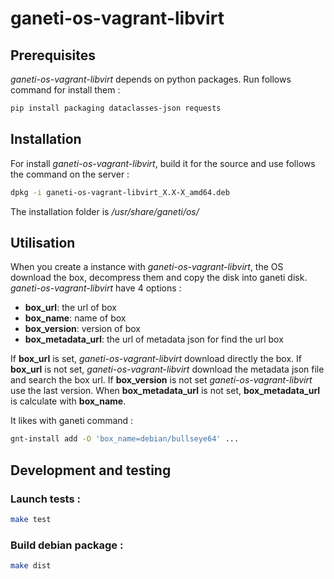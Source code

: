 # ganeti-os-vagrant-libvirt


## Prerequisites

*ganeti-os-vagrant-libvirt* depends on python packages. Run follows command for install them :

```sh
pip install packaging dataclasses-json requests
```
## Installation 

For install *ganeti-os-vagrant-libvirt*, build it for the source and use follows the command on the server :

```sh
dpkg -i ganeti-os-vagrant-libvirt_X.X-X_amd64.deb
```

The installation folder is */usr/share/ganeti/os/*
## Utilisation

When you create a instance with *ganeti-os-vagrant-libvirt*, the OS download the box, decompress them and copy the disk into ganeti disk.
*ganeti-os-vagrant-libvirt* have 4 options :
  - **box_url**: the url of box
  - **box_name**: name of box
  - **box_version**: version of box
  - **box_metadata_url**: the url of metadata json for find the url box

If **box_url** is set, *ganeti-os-vagrant-libvirt* download directly the box.
If **box_url** is not set, *ganeti-os-vagrant-libvirt* download the metadata json file and search the box url. If **box_version** is not set *ganeti-os-vagrant-libvirt* use the last version.
When **box_metadata_url** is not set, **box_metadata_url** is calculate with **box_name**.

It likes with ganeti command :

```sh
gnt-install add -O 'box_name=debian/bullseye64' ...
```

## Development and testing

### Launch tests :

```sh 
make test
```

### Build debian package :

```sh
make dist
```
